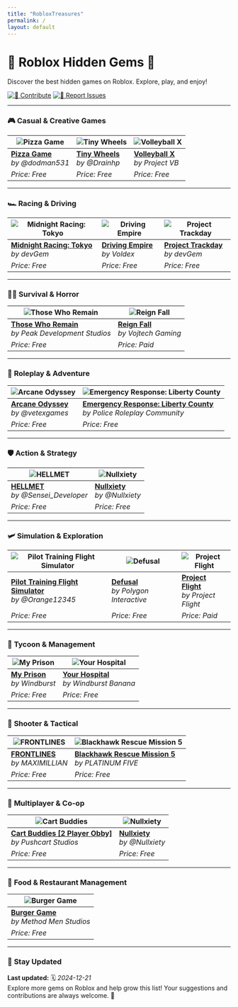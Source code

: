 ```yaml
---
title: "RobloxTreasures"
permalink: /
layout: default
---
```


# 🌟 **Roblox Hidden Gems** 🚀
Discover the best hidden games on Roblox. Explore, play, and enjoy!  

[![🤝 Contribute](https://img.shields.io/badge/Contribute-38b000?style=for-the-badge)](https://github.com/MbtMarco/RobloxTreasures/pulls) [![📣 Report Issues](https://img.shields.io/badge/Report%20Issues-d90429?style=for-the-badge)](https://github.com/MbtMarco/RobloxTreasures/issues)

---

### 🎮 **Casual & Creative Games**
| ![Pizza Game](https://tr.rbxcdn.com/71e2bb539bd8d13f4f87d6a517a89c98/768/432/Image/Webp) | ![Tiny Wheels](https://tr.rbxcdn.com/011f9fc127f3f0b8867eb435351c68f1/768/432/Image/Webp) | ![Volleyball X](https://tr.rbxcdn.com/180DAY-5044877008a3365b9806d27431300574/768/432/Image/Webp/noFilter) |
|--------------------------------------------------------------------------------------------------|--------------------------------------------------------------------------------------------------|--------------------------------------------------------------------------------------------------|
| [**Pizza Game**](https://www.roblox.com/games/16281075967) <br> _by @dodman531_ | [**Tiny Wheels**](https://www.roblox.com/games/5098630929) <br> _by @Drainhp_ | [**Volleyball X**](https://www.roblox.com/games/18196050689) <br> _by Project VB_ |
| _Price: Free_ | _Price: Free_ | _Price: Free_ |

---

### 🏎️ **Racing & Driving**
| ![Midnight Racing: Tokyo](https://tr.rbxcdn.com/4732df2dcb31756d859f70f484b95b60/768/432/Image/Webp) | ![Driving Empire](https://tr.rbxcdn.com/5aabc770369d13176ce714a640eeb7eb/768/432/Image/Webp) | ![Project Trackday](https://tr.rbxcdn.com/dd6d508e18a76b001d5e9771218930e7/768/432/Image/Webp) |
|--------------------------------------------------------------------------------------------------|--------------------------------------------------------------------------------------------------|--------------------------------------------------------------------------------------------------|
| [**Midnight Racing: Tokyo**](https://www.roblox.com/games/3339374541) <br> _by devGem_ | [**Driving Empire**](https://www.roblox.com/games/3351674303) <br> _by Voldex_ | [**Project Trackday**](https://www.roblox.com/games/4864763388) <br> _by devGem_ |
| _Price: Free_ | _Price: Free_ | _Price: Free_ |

---

### 🧟‍♂️ **Survival & Horror**
| ![Those Who Remain](https://tr.rbxcdn.com/74251dea843bf42cf78142d1910053a1/768/432/Image/Webp) | ![Reign Fall](https://tr.rbxcdn.com/180DAY-ef62030063595c561fe343e28f47267b/768/432/Image/Webp/noFilter) |
|--------------------------------------------------------------------------------------------------|--------------------------------------------------------------------------------------------------|
| [**Those Who Remain**](https://www.roblox.com/games/488667523) <br> _by Peak Development Studios_ | [**Reign Fall**](https://www.roblox.com/games/11765763028) <br> _by Vojtech Gaming_ |
| _Price: Free_ | _Price: Paid_ |

---

### 🏰 **Roleplay & Adventure**
| ![Arcane Odyssey](https://tr.rbxcdn.com/d40db460ce35087694d32ae6076fcf18/768/432/Image/Webp) | ![Emergency Response: Liberty County](https://tr.rbxcdn.com/180DAY-0d7278261dfaf502cbd470f8adcbd617/768/432/Image/Webp) |
|--------------------------------------------------------------------------------------------------|--------------------------------------------------------------------------------------------------|
| [**Arcane Odyssey**](https://www.roblox.com/games/3272915504) <br> _by @vetexgames_ | [**Emergency Response: Liberty County**](https://www.roblox.com/games/2534724415) <br> _by Police Roleplay Community_ |
| _Price: Free_ | _Price: Free_ |

---

### 🛡️ **Action & Strategy**
| ![HELLMET](https://tr.rbxcdn.com/828fa7dc1345c24390686389292b8981/768/432/Image/Webp) | ![Nullxiety](https://tr.rbxcdn.com/ea5433eb91ab5c2087fabca9ab66d47f/768/432/Image/Webp) |
|--------------------------------------------------------------------------------------------------|--------------------------------------------------------------------------------------------------|
| [**HELLMET**](https://www.roblox.com/games/13815196156) <br> _by @Sensei_Developer_ | [**Nullxiety**](https://www.roblox.com/games/3723475719) <br> _by @Nullxiety_ |
| _Price: Free_ | _Price: Free_ |

---

### 🛩️ **Simulation & Exploration**
| ![Pilot Training Flight Simulator](https://tr.rbxcdn.com/a163c4fb5ce17f1b8fc51c19e779b0d8/768/432/Image/Webp) | ![Defusal](https://tr.rbxcdn.com/180DAY-3033adf18bedbd00af1c85278e806c6c/768/432/Image/Webp) | ![Project Flight](https://tr.rbxcdn.com/180DAY-a85260288adc99639a154937de38a126/768/432/Image/Webp/noFilter) |
|--------------------------------------------------------------------------------------------------|--------------------------------------------------------------------------------------------------|--------------------------------------------------------------------------------------------------|
| [**Pilot Training Flight Simulator**](https://www.roblox.com/games/20321167) <br> _by @Orange12345_ | [**Defusal**](https://www.roblox.com/games/3577061261) <br> _by Polygon Interactive_ | [**Project Flight**](https://www.roblox.com/games/6349094071) <br> _by Project Flight_ |
| _Price: Free_ | _Price: Free_ | _Price: Paid_ |

---

### 🏢 **Tycoon & Management**
| ![My Prison](https://tr.rbxcdn.com/180DAY-19cf2cc154f2287f5b7fc750b9eb789a/768/432/Image/Webp/noFilter) | ![Your Hospital](https://tr.rbxcdn.com/180DAY-f76629f74cf0919df9d1136019cff820/768/432/Image/Webp/noFilter) |
|--------------------------------------------------------------------------------------------------|--------------------------------------------------------------------------------------------------|
| [**My Prison**](https://www.roblox.com/games/10118504428) <br> _by Windburst_ | [**Your Hospital**](https://www.roblox.com/games/17263547811) <br> _by Windburst Banana_ |
| _Price: Free_ | _Price: Free_ |

---

### 🔫 **Shooter & Tactical**
| ![FRONTLINES](https://tr.rbxcdn.com/180DAY-dc094e9f5b2f7b466e0fe27021dd5007/768/432/Image/Webp/noFilter) | ![Blackhawk Rescue Mission 5](https://tr.rbxcdn.com/180DAY-c328628a4f4155a8f625ad7546bc6521/768/432/Image/Webp/noFilter) |
|--------------------------------------------------------------------------------------------------|--------------------------------------------------------------------------------------------------|
| [**FRONTLINES**](https://www.roblox.com/games/5938036553) <br> _by MAXIMILLIAN_ | [**Blackhawk Rescue Mission 5**](https://www.roblox.com/games/2916899287) <br> _by PLATINUM FIVE_ |
| _Price: Free_ | _Price: Free_ |

---

### 🏁 **Multiplayer & Co-op**
| ![Cart Buddies](https://tr.rbxcdn.com/180DAY-4aa4fb1c4c80f15412f7064f99e11596/768/432/Image/Webp/noFilter) | ![Nullxiety](https://tr.rbxcdn.com/ea5433eb91ab5c2087fabca9ab66d47f/768/432/Image/Webp) |
|--------------------------------------------------------------------------------------------------|--------------------------------------------------------------------------------------------------|
| [**Cart Buddies [2 Player Obby]**](https://www.roblox.com/games/17332139796) <br> _by Pushcart Studios_ | [**Nullxiety**](https://www.roblox.com/games/3723475719) <br> _by @Nullxiety_ |
| _Price: Free_ | _Price: Free_ |

---

### 🍔 **Food & Restaurant Management**
| ![Burger Game](https://tr.rbxcdn.com/180DAY-d997066a9841bdf1dd5512ceaa4692e4/768/432/Image/Webp/noFilter) |
|--------------------------------------------------------------------------------------------------|
| [**Burger Game**](https://www.roblox.com/games/9664474819) <br> _by Method Men Studios_ |
| _Price: Free_ |

---

### 🔧 **Stay Updated**
**Last updated:** 🗓️ _2024-12-21_  
Explore more gems on Roblox and help grow this list! Your suggestions and contributions are always welcome. 🚀
